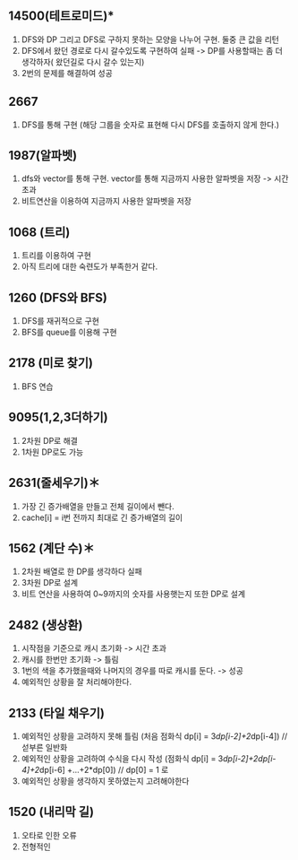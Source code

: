 14500(테트로미드)*
---
1. DFS와 DP 그리고 DFS로 구하지 못하는 모양을 나누어 구현. 둘중 큰 값을 리턴
2. DFS에서 왔던 경로로 다시 갈수있도록 구현하여 실패 -> DP를 사용할때는 좀 더 생각하자( 왔던길로 다시 갈수 있는지)
3. 2번의 문제를 해결하여 성공

2667
---
1. DFS를 통해 구현 (해당 그룹을  숫자로 표현해 다시 DFS를 호출하지 않게 한다.)

1987(알파벳)
---
1. dfs와 vector를 통해 구현. vector를 통해 지금까지 사용한 알파벳을 저장 -> 시간초과
2. 비트연산을 이용하여 지금까지 사용한 알파벳을 저장

1068 (트리)
---
1. 트리를 이용하여 구현
2. 아직 트리에 대한 숙련도가 부족한거 같다.

1260 (DFS와 BFS)
---
1. DFS를 재귀적으로 구현
2. BFS를 queue를 이용해 구현

2178 (미로 찾기)
---
1. BFS 연습

9095(1,2,3더하기)
---
1. 2차원 DP로 해결
2. 1차원 DP로도 가능 

2631(줄세우기)＊
---
1. 가장 긴 증가배열을 만들고 전체 길이에서 뺀다.
2. cache[i] = i번 전까지 최대로 긴 증가배열의 길이

1562 (계단 수)＊
---
1. 2차원 배열로 한  DP를 생각하다 실패 
2. 3차원 DP로 설계 
3. 비트 연산을 사용하여 0~9까지의 숫자를 사용햇는지 또한 DP로 설계

2482 (생상환)
---
1. 시작점을 기준으로 캐시 초기화 -> 시간 초과
2. 캐시를 한번만 초기화 -> 틀림
3. 1번의 색을 추가했을때와 나머지의 경우를 따로 캐시를 둔다. -> 성공
4. 예외적인 상황을 잘 처리해야한다.


2133 (타일 채우기)
---
1. 예외적인 상황을 고려하지 못해 틀림 (처음 점화식 dp[i] = 3*dp[i-2]+2*dp[i-4]) // 섣부른 일반화
2. 예외적인 상황을 고려하여 수식을 다시 작성 (점화식 dp[i] = 3*dp[i-2]+2dp[i-4]+2*dp[i-6] +...+2*dp[0]) // dp[0] = 1 로 
3. 예외적인 상황을 생각하지 못하였는지 고려해야한다

1520 (내리막 길)
---
1. 오타로 인한 오류
2. 전형적인 
